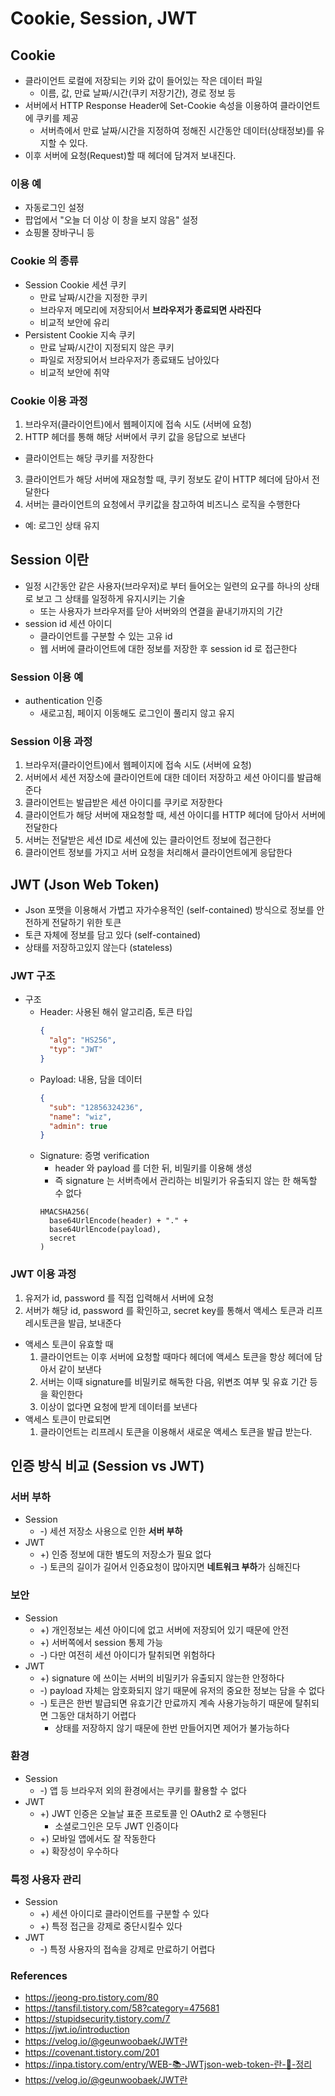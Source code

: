 # Cookie, Session, JWT

## Cookie
- 클라이언트 로컬에 저장되는 키와 값이 들어있는 작은 데이터 파일
  - 이름, 값, 만료 날짜/시간(쿠키 저장기간), 경로 정보 등
- 서버에서 HTTP Response Header에 Set-Cookie 속성을 이용하여 클라이언트에 쿠키를 제공
  - 서버측에서 만료 날짜/시간을 지정하여 정해진 시간동안 데이터(상태정보)를 유지할 수 있다. 
- 이후 서버에 요청(Request)할 때 헤더에 담겨저 보내진다.

### 이용 예
- 자동로그인 설정
- 팝업에서 "오늘 더 이상 이 창을 보지 않음" 설정
- 쇼핑몰 장바구니 등

### Cookie 의 종류
- Session Cookie 세션 쿠키
  - 만료 날짜/시간을 지정한 쿠키
  - 브라우저 메모리에 저장되어서 **브라우저가 종료되면 사라진다**
  - 비교적 보안에 유리
- Persistent Cookie 지속 쿠키
  - 만료 날짜/시간이 지정되지 않은 쿠키
  - 파일로 저장되어서 브라우저가 종료돼도 남아있다
  - 비교적 보안에 취약

### Cookie 이용 과정
1. 브라우저(클라이언트)에서 웹페이지에 접속 시도 (서버에 요청)
2. HTTP 헤더를 통해 해당 서버에서 쿠키 값을 응답으로 보낸다
  - 클라이언트는 해당 쿠키를 저장한다
3. 클라이언트가 해당 서버에 재요청할 때, 쿠키 정보도 같이 HTTP 헤더에 담아서 전달한다
4. 서버는 클라이언트의 요청에서 쿠키값을 참고하여 비즈니스 로직을 수행한다
  - 예: 로그인 상태 유지

## Session 이란
- 일정 시간동안 같은 사용자(브라우저)로 부터 들어오는 일련의 요구를 하나의 상태로 보고 그 상태를 일정하게 유지시키는 기술
  - 또는 사용자가 브라우저를 닫아 서버와의 연결을 끝내기까지의 기간
- session id 세션 아이디
  - 클라이언트를 구분할 수 있는 고유 id
  - 웹 서버에 클라이언트에 대한 정보를 저장한 후 session id 로 접근한다

### Session 이용 예
- authentication 인증
  - 새로고침, 페이지 이동해도 로그인이 풀리지 않고 유지

### Session 이용 과정
1. 브라우저(클라이언트)에서 웹페이지에 접속 시도 (서버에 요청)
2. 서버에서 세션 저장소에 클라이언트에 대한 데이터 저장하고 세션 아이디를 발급해준다
3. 클라이언트는 발급받은 세션 아이디를 쿠키로 저장한다
4. 클라이언트가 해당 서버에 재요청할 때, 세션 아이디를 HTTP 헤더에 담아서 서버에 전달한다
5. 서버는 전달받은 세션 ID로 세션에 있는 클라이언트 정보에 접근한다
6. 클라이언트 정보를 가지고 서버 요청을 처리해서 클라이언트에게 응답한다


## JWT (Json Web Token)
- Json 포맷을 이용해서 가볍고 자가수용적인 (self-contained) 방식으로 정보를 안전하게 전달하기 위한 토큰
- 토큰 자체에 정보를 담고 있다 (self-contained)
- 상태를 저장하고있지 않는다 (stateless)

### JWT 구조
- 구조
  - Header: 사용된 해쉬 알고리즘, 토큰 타입
    ```json
    {
      "alg": "HS256",
      "typ": "JWT"
    }
    ```
  - Payload: 내용, 담을 데이터
    ```json
    {
      "sub": "12856324236",
      "name": "wiz",
      "admin": true
    }
    ```
  - Signature: 증명 verification
    - header 와 payload 를 더한 뒤, 비밀키를 이용해 생성
    - 즉 signature 는 서버측에서 관리하는 비밀키가 유출되지 않는 한 해독할 수 없다
    ```
    HMACSHA256(
      base64UrlEncode(header) + "." +
      base64UrlEncode(payload),
      secret
    )
    ```

### JWT 이용 과정
1. 유저가 id, password 를 직접 입력해서 서버에 요청
2. 서버가 해당 id, password 를 확인하고, secret key를 통해서 액세스 토큰과 리프레시토큰을 발급, 보내준다
- 액세스 토큰이 유효할 때
  1. 클라이언트는 이후 서버에 요청할 때마다 헤더에 액세스 토큰을 항상 헤더에 담아서 같이 보낸다
  2. 서버는 이때 signature를 비밀키로 해독한 다음, 위변조 여부 및 유효 기간 등을 확인한다
  3. 이상이 없다면 요청에 받게 데이터를 보낸다
- 액세스 토큰이 만료되면 
  1. 클라이언트는 리프레시 토큰을 이용해서 새로운 액세스 토큰을 발급 받는다.


## 인증 방식 비교 (Session vs JWT)
### 서버 부하
- Session
  - -) 세션 저장소 사용으로 인한 **서버 부하**
- JWT 
  - +) 인증 정보에 대한 별도의 저장소가 필요 없다 
  - -) 토큰의 길이가 길어서 인증요청이 많아지면 **네트워크 부하**가 심해진다

### 보안
- Session
  - +) 개인정보는 세션 아이디에 없고 서버에 저장되어 있기 때문에 안전
  - +) 서버쪽에서 session 통제 가능
  - -) 다만 여전히 세션 아이디가 탈취되면 위험하다
- JWT
  - +) signature 에 쓰이는 서버의 비밀키가 유출되지 않는한 안정하다
  - -) payload 자체는 암호화되지 않기 때문에 유저의 중요한 정보는 담을 수 없다
  - -) 토큰은 한번 발급되면 유효기간 만료까지 계속 사용가능하기 때문에 탈취되면 그동안 대처하기 어렵다
    - 상태를 저장하지 않기 때문에 한번 만들어지면 제어가 불가능하다

### 환경
- Session
  - -) 앱 등 브라우저 외의 환경에서는 쿠키를 활용할 수 없다
- JWT
  - +) JWT 인증은 오늘날 표준 프로토콜 인 OAuth2 로 수행된다
    - 소셜로그인은 모두 JWT 인증이다
  - +) 모바일 앱에서도 잘 작동한다
  - +) 확장성이 우수하다
### 특정 사용자 관리
- Session
  - +) 세션 아이디로 클라이언트를 구분할 수 있다
  - +) 특정 접근을 강제로 중단시킬수 있다
- JWT
  - -) 특정 사용자의 접속을 강제로 만료하기 어렵다

### References
- https://jeong-pro.tistory.com/80
- https://tansfil.tistory.com/58?category=475681
- https://stupidsecurity.tistory.com/7
- https://jwt.io/introduction
- https://velog.io/@geunwoobaek/JWT란
- https://covenant.tistory.com/201
- https://inpa.tistory.com/entry/WEB-📚-JWTjson-web-token-란-💯-정리
- https://velog.io/@geunwoobaek/JWT란
